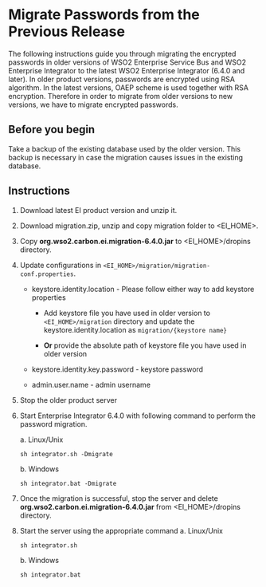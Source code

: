 # Migrate Passwords from the Previous Release

The following instructions guide you through migrating the encrypted passwords in older versions of WSO2 Enterprise Service Bus and WSO2 Enterprise Integrator to the latest WSO2 Enterprise Integrator (6.4.0 and later). In older product versions, passwords are encrypted using RSA algorithm. In the latest versions, OAEP scheme is used together with RSA encryption. Therefore in order to migrate from older versions to new versions, we have to migrate encrypted passwords.

## Before you begin

Take a backup of the existing database used by the older version. This backup is necessary in case the migration causes issues in the existing database.

## Instructions

1. Download latest EI product version and unzip it. 
1. Download migration.zip, unzip and copy migration folder to <EI_HOME>.
1. Copy **org.wso2.carbon.ei.migration-6.4.0.jar** to <EI_HOME>/dropins directory.
1. Update configurations in ```<EI_HOME>/migration/migration-conf.properties```.
                
    * keystore.identity.location - Please follow either way to add keystore properties
         * Add keystore file you have used in older version to ```<EI_HOME>/migration``` directory and update the keystore.identity.location as 
```migration/{keystore name}```
        
         * **Or** provide the absolute path of keystore file you have used in older version

    * keystore.identity.key.password - keystore password
    * admin.user.name - admin username

1. Stop the older product server
1. Start Enterprise Integrator 6.4.0 with following command to perform the password migration.

    a. Linux/Unix
    ```
    sh integrator.sh -Dmigrate
    ```
    b. Windows
    ```
    sh integrator.bat -Dmigrate
    ```

1. Once the migration is successful, stop the server and delete **org.wso2.carbon.ei.migration-6.4.0.jar** from <EI_HOME>/dropins directory.
1. Start the server using the appropriate command
a. Linux/Unix
    ```
    sh integrator.sh
    ```
    b. Windows
    ```
    sh integrator.bat
    ```